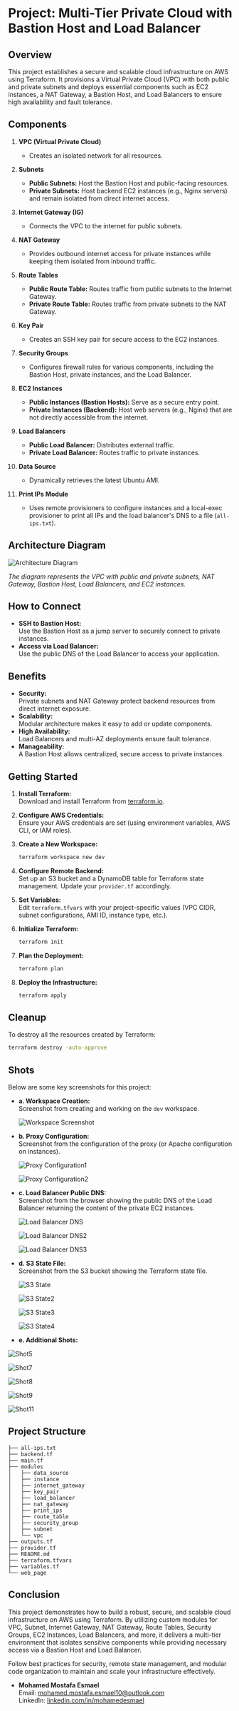 
# Project: Multi-Tier Private Cloud with Bastion Host and Load Balancer

## Overview

This project establishes a secure and scalable cloud infrastructure on AWS using Terraform. It provisions a Virtual Private Cloud (VPC) with both public and private subnets and deploys essential components such as EC2 instances, a NAT Gateway, a Bastion Host, and Load Balancers to ensure high availability and fault tolerance.

## Components

1. **VPC (Virtual Private Cloud)**
   - Creates an isolated network for all resources.

2. **Subnets**
   - **Public Subnets:** Host the Bastion Host and public-facing resources.
   - **Private Subnets:** Host backend EC2 instances (e.g., Nginx servers) and remain isolated from direct internet access.

3. **Internet Gateway (IG)**
   - Connects the VPC to the internet for public subnets.

4. **NAT Gateway**
   - Provides outbound internet access for private instances while keeping them isolated from inbound traffic.

5. **Route Tables**
   - **Public Route Table:** Routes traffic from public subnets to the Internet Gateway.
   - **Private Route Table:** Routes traffic from private subnets to the NAT Gateway.

6. **Key Pair**
   - Creates an SSH key pair for secure access to the EC2 instances.

7. **Security Groups**
   - Configures firewall rules for various components, including the Bastion Host, private instances, and the Load Balancer.

8. **EC2 Instances**
   - **Public Instances (Bastion Hosts):** Serve as a secure entry point.
   - **Private Instances (Backend):** Host web servers (e.g., Nginx) that are not directly accessible from the internet.

9. **Load Balancers**
   - **Public Load Balancer:** Distributes external traffic.
   - **Private Load Balancer:** Routes traffic to private instances.

10. **Data Source**
    - Dynamically retrieves the latest Ubuntu AMI.

11. **Print IPs Module**
    - Uses remote provisioners to configure instances and a local-exec provisioner to print all IPs and the load balancer's DNS to a file (`all-ips.txt`).

## Architecture Diagram

![Architecture Diagram](https://github.com/mohamedesmael10/MultiTier_Terraform/blob/main/Screenshots/3.png)

*The diagram represents the VPC with public and private subnets, NAT Gateway, Bastion Host, Load Balancers, and EC2 instances.*

## How to Connect

- **SSH to Bastion Host:**  
  Use the Bastion Host as a jump server to securely connect to private instances.
- **Access via Load Balancer:**  
  Use the public DNS of the Load Balancer to access your application.

## Benefits

- **Security:**  
  Private subnets and NAT Gateway protect backend resources from direct internet exposure.
- **Scalability:**  
  Modular architecture makes it easy to add or update components.
- **High Availability:**  
  Load Balancers and multi-AZ deployments ensure fault tolerance.
- **Manageability:**  
  A Bastion Host allows centralized, secure access to private instances.

## Getting Started

1. **Install Terraform:**  
   Download and install Terraform from [terraform.io](https://www.terraform.io/downloads).

2. **Configure AWS Credentials:**  
   Ensure your AWS credentials are set (using environment variables, AWS CLI, or IAM roles).

3. **Create a New Workspace:**  
   ```bash
   terraform workspace new dev
   ```

4. **Configure Remote Backend:**  
   Set up an S3 bucket and a DynamoDB table for Terraform state management. Update your `provider.tf` accordingly.

5. **Set Variables:**  
   Edit `terraform.tfvars` with your project-specific values (VPC CIDR, subnet configurations, AMI ID, instance type, etc.).

6. **Initialize Terraform:**  
   ```bash
   terraform init
   ```

7. **Plan the Deployment:**  
   ```bash
   terraform plan
   ```

8. **Deploy the Infrastructure:**  
   ```bash
   terraform apply
   ```

## Cleanup
To destroy all the resources created by Terraform:
```bash
terraform destroy -auto-approve
```

## Shots

Below are some key screenshots for this project:


- **a. Workspace Creation:**  
  Screenshot from creating and working on the `dev` workspace.
  
  ![Workspace Screenshot](https://github.com/mohamedesmael10/MultiTier_Terraform/blob/main/Screenshots/1.png)
  
- **b. Proxy Configuration:**  
  Screenshot from the configuration of the proxy (or Apache configuration on instances).
  
  ![Proxy Configuration1](https://github.com/mohamedesmael10/MultiTier_Terraform/blob/main/Screenshots/16.png)

  ![Proxy Configuration2](https://github.com/mohamedesmael10/MultiTier_Terraform/blob/main/Screenshots/15.png)
  
- **c. Load Balancer Public DNS:**  
  Screenshot from the browser showing the public DNS of the Load Balancer returning the content of the private EC2 instances.
  
  ![Load Balancer DNS](https://github.com/mohamedesmael10/MultiTier_Terraform/blob/main/Screenshots/10.png)

  ![Load Balancer DNS2](https://github.com/mohamedesmael10/MultiTier_Terraform/blob/main/Screenshots/14.png)

  ![Load Balancer DNS3](https://github.com/mohamedesmael10/MultiTier_Terraform/blob/main/Screenshots/13.png)
 
- **d. S3 State File:**  
  Screenshot from the S3 bucket showing the Terraform state file.
  
  ![S3 State](https://github.com/mohamedesmael10/MultiTier_Terraform/blob/main/Screenshots/2.png)

  ![S3 State2](https://github.com/mohamedesmael10/MultiTier_Terraform/blob/main/Screenshots/4.png)

  ![S3 State3](https://github.com/mohamedesmael10/MultiTier_Terraform/blob/main/Screenshots/6.png)

  ![S3 State4](https://github.com/mohamedesmael10/MultiTier_Terraform/blob/main/Screenshots/12.png)


- **e. Additional Shots:**  

![Shot5](https://github.com/mohamedesmael10/MultiTier_Terraform/blob/main/Screenshots/5.png)

![Shot7](https://github.com/mohamedesmael10/MultiTier_Terraform/blob/main/Screenshots/7.png)

![Shot8](https://github.com/mohamedesmael10/MultiTier_Terraform/blob/main/Screenshots/8.png)

![Shot9](https://github.com/mohamedesmael10/MultiTier_Terraform/blob/main/Screenshots/9.png)

![Shot11](https://github.com/mohamedesmael10/MultiTier_Terraform/blob/main/Screenshots/11.png)



## Project Structure

```
├── all-ips.txt
├── backend.tf
├── main.tf
├── modules
│   ├── data_source
│   ├── instance
│   ├── internet_gateway
│   ├── key_pair
│   ├── load_balancer
│   ├── nat_gateway
│   ├── print_ips
│   ├── route_table
│   ├── security_group
│   ├── subnet
│   └── vpc
├── outputs.tf
├── provider.tf
├── README.md
├── terraform.tfvars
├── variables.tf
└── web_page
```

## Conclusion

This project demonstrates how to build a robust, secure, and scalable cloud infrastructure on AWS using Terraform. By utilizing custom modules for VPC, Subnet, Internet Gateway, NAT Gateway, Route Tables, Security Groups, EC2 Instances, Load Balancers, and more, it delivers a multi-tier environment that isolates sensitive components while providing necessary access via a Bastion Host and Load Balancer.

Follow best practices for security, remote state management, and modular code organization to maintain and scale your infrastructure effectively.

- **Mohamed Mostafa Esmael**  
  Email: [mohamed.mostafa.esmael10@outlook.com](mailto:mohamed.mostafa.esmael10@outlook.com)  
  LinkedIn: [linkedin.com/in/mohamedesmael](https://linkedin.com/in/mohamedesmael)
